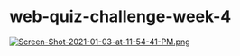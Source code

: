# web-quiz-challenge-week-4
[![Screen-Shot-2021-01-03-at-11-54-41-PM.png](https://i.postimg.cc/8k3tbCLd/Screen-Shot-2021-01-03-at-11-54-41-PM.png)](https://postimg.cc/hhLLDcyh)

